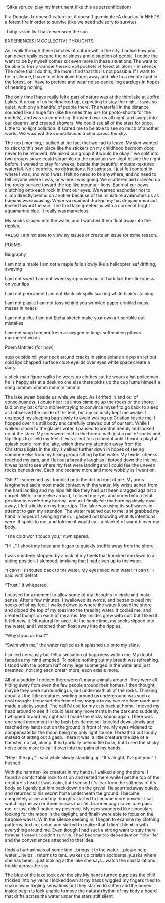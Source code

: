 -Sitka spruce, play my instrument (like this as personification) 

If a Douglas fir doesn't catch fire, it doesn't germinate 
-A douglas fir NEEDS a forest fire in order to survive 
(like we need advisory to survive) 

-baby's skin that has never seen the sun


EXPERIENCES IN COLLECTIVE THOUGHTS: 

As I walk through these patches of nature within the city, I notice how you can never really escape the noisiness and disruption of people. I notice the want to be by myself comes out even more in these situations. The want to be able to freely wander these small pockets of forest all alone - in silence. The more that I do this, the more I find that this is not possible. If I want to be in silence, I have to either drive hours away and hike to a remote spot in the forest, or I have to pretend and wear noise-cancelling earplugs in hopes of hearing nothing.  

The only time I have really felt a part of nature was at the third lake at Joffre Lakes. A group of us backpacked up, expecting to stay the night. It was so quiet, with only a handful of people there. The waterfall in the distance sounded like a huge fan (like the ones they use for photo-shoots for the models), and was so comforting. It rushed over us all night, and swept into our dreams, and created showers. We could see all of the stars for once. Little to no light pollution. It scared me to be able to see so much of another world. We watched the constellations trickle across the sky. 

The next morning, I sulked at the fact that we had to leave. My skin wanted to stick to this new place like the stickers on my childhood bedroom door, never to be removed. We asked our group if it would be okay if we split into two groups so we could scramble up the mountain we slept beside the night before. I wanted to stay for weeks, beside that beautiful mousse-textured waterfall. No electricity, no distractions. No sadness. I just felt content in where I was, and who I was. I felt no need to be anywhere, and no need to tell anyone where I was, or where I was going. We scattered and crawled up the rocky surface toward the top like mountain lions. Each of our paws clutching onto each rock in front our eyes. We warned eachother not to climb directly behind on another because of the miniature avalanches us as humans were causing. When we reached the top, my hat dripped once as I looked toward the sun. The third lake greeted us with a corner of bright aquamarine blue. It really was marvelous. 

My socks slipped into the water, and I watched them float away into the ripples. 


*ALSO I am not able to view my issues or create an issue for some reason.. 


POEMS:

Biography

I am not a maple 
I am not 
a maple
falls slowly 
like a helicopter leaf 
drifting, swaying 

I am not sweet 
I am not 
sweet syrup 
ooses out of bark
lick
the stickyness on your lips 

I am not permanent 
I am not 
black ink 
spills soaking 
white tshirts
staining  

I am not plastic 
I am not 
toss behind you
wrinkled paper 
crinkled mess 
mazes in heads 

I am not a clue 
I am not 
Etcha-sketch 
make your own art 
scribble 
out mistakes 

I am not soap
I am not 
fresh air 
oxygen to lungs
suffocation 
pillows murmered words

Poem Untitled (for now)

step outside
roll your neck around
cracks in spine
exhale 
a deep ah let out
cold lips 
chapped surface 
close eyelids over eyes 
white space 
create a story 

a stick-man figure walks
he wears no clothes 
but he wears a hat 
policeman 
he is happy
sits at a desk
no one else there
picks up the cup 
hums himself a song 
mmmm mmmm mmmm mmmm 


  The lake swam beside us while we slept. As I drifted in and out of consciousness, I could hear it's limbs climbing up the rocks on the shore. I laid on my back for a moment trying to convince myself to go back to sleep as I observed the inside of the tent, but my curiosity kept me awake. I unzipped my sleeping bag slowly to avoid waking up Cristian beside me. I hopped over his still body and carefully crawled out of our tent. While I walked closer to the glacier water, I paused to breathe deeply and looked up at the stars. My toes were cold in the breeze with just a pair of socks and flip-flops to shield my feet. It was silent for a moment until I heard a playful splash come from the lake, which drew my attention away from the Christmas lights in the sky. I walked further down in hopes of seeing someone else from my hiking group sitting by the water. My tender cheeks reached my ears, and I let out a breathy laugh as I tiptoed down the incline. It was hard to see where my feet were landing and I could feel the uneven rocks beneath me. Each one became more and more wobbly as I went on. 
  
  "Shit!" I screeched as I tumbled onto the dirt in front of me.   My arms lengthened and almost made contact with the water. My wrists ached from the hard landing and my hips felt like they had just been dragged against a carpet. With no one else around, I closed my eyes and curled into a fetal position to comfort my hurting, and as I finally felt the burning slowly ease away, I felt a tickle on my fingertips. The lake was using its soft waves in attempt to gain my attention. The water reached out to me, and grabbed my hand in hopes of swinging me in. I gasped not knowing what its intentions were. It spoke to me, and told me it would cast a blanket of warmth over my body. 

"The cold won't touch you," it whispered. 

"I-I..." I shook my head and began to quickly shuffle away from the shore. 

I was suddenly stopped by a rock at my heels that knocked me down to a sitting position. I slumped, implying that I had given up to the water. 

“I can’t!” I shouted back to the water. My eyes filled with water. “I can’t,” I said with defeat.

“Trust.” It whispered.

I paused for a moment to allow some of my thoughts to circle and make sense. After a few minutes, I swallowed its words, and began to peel my socks off of my feet. I walked down to where the water kissed the shore and dipped the top of my toes into the treading water. It cooled me, and created bumps on each of my arms. My insides grew with cold but I liked it. It felt new. It felt natural for once. At the same time, my socks slipped into the water, and I watched them float away into the ripples. 

“Why’d you do that?” 

“Swim with me,” the water replied as it splashed up onto my shins.

I smiled nervously but felt a sensation of happiness within me. My doubt faded as my mind emptied. To notice nothing but my breath was refreshing. I stood with the bottom half of my legs submerged in the water and just breathed, noticing each breath more, each exhale more.

All of a sudden I noticed there weren't many animals around. They were all hiding away from even the few people around their homes. I then thought, maybe they were surrounding us, but underneath all of the rocks. Thinking about all the little creatures swirling around us underground was such a cool thought. I touched the front of my tongue to my two top front teeth and made a sticky sound. The call I'd use for my cats back at home. I moved my head around to see if I could hear any movements in the dark and suddenly, I whipped toward my right ear. I made the sticky sound again. There was one small movement in the bush beside me so I kneeled down slowly and reached my hands out on the ground in front of me. My eyes widened to compensate for the moon being my only light source. I breathed out loudly instead of letting out a gasp. There it was, a little creature the size of a hamster, no tail, plump. It hid partially behind the bush, but I used the sticky noise once more to call it over into the palm of my hands. 

"Hey little guy," I said while slowly standing up. "It's alright, I've got you." I hushed. 

  With the hamster-like creature in my hands, I walked along the shore. I found a comfortable rock to sit on and rested there while I pet the top of the creature's head. It was calm, but I sensed it's fear from the stiffness of it's body so I gently put him back down on the gravel. He scurried away quietly, and returned to his secret home underneath the ground. I became completely alone and my thoughts started to become more present. I sat watching the two or three insects that felt brave enough to venture pass me, or just didn't notice my presence. My eyes wandered like binoculars looking for the moon in the daylight, and finally were able to focus on the turqoise waves. With the silence seeping in, I began to examine my clothing patterns, texture, color, and started to realize that I didn't blend in with everything around me. Even though I had such a strong want to stay there forever, I knew I couldn't survive. I had become too dependent on "city life" and the conveniences attached to that idea. 

finds a hurt animals of some kind...brings it to the water... please help water....helps... returns to tent...wakes up cristian accidentally..asks where she has been....just looking at the lake she says...watch the constallations trickle across the sky 


The blue of the lake took over the sky 
My hands turned purple 
as the chill trickled into my veins 
I looked down at my hands
wiggled my fingers 
tried to shake away tingling sensations
but they started to stiffen
and the bones inside begin to lock
unable to move
the natural rhythm of my body 
a board 
that drifts across the water 
under the stars
stiff 
silent 

